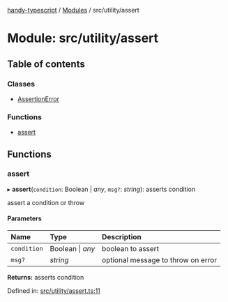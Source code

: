 [handy-typescript](../README.md) / [Modules](../modules.md) / src/utility/assert

# Module: src/utility/assert

## Table of contents

### Classes

- [AssertionError](../classes/src_utility_assert.assertionerror.md)

### Functions

- [assert](src_utility_assert.md#assert)

## Functions

### assert

▸ **assert**(`condition`: Boolean \| *any*, `msg?`: *string*): asserts condition

assert a condition or throw

#### Parameters

| Name | Type | Description |
| :------ | :------ | :------ |
| `condition` | Boolean \| *any* | boolean to assert |
| `msg?` | *string* | optional message to throw on error |

**Returns:** asserts condition

Defined in: [src/utility/assert.ts:11](https://github.com/robbiemu/handy-typescript/blob/883f292/src/utility/assert.ts#L11)
